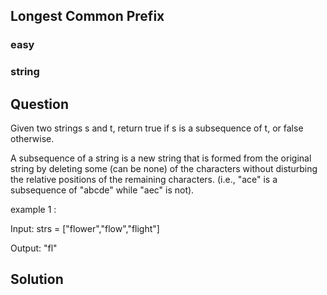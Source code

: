 ## Longest Common Prefix
### easy
### string
##  Question
Given two strings s and t, return true if s is a subsequence of t, or false otherwise.

A subsequence of a string is a new string that is formed from the original string by deleting some (can be none) of the characters without disturbing the relative positions of the remaining characters. (i.e., "ace" is a subsequence of "abcde" while "aec" is not).

example 1 : 

Input: strs = ["flower","flow","flight"]

Output: "fl"


## Solution
